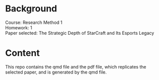 # Background
Course: Research Method 1<br/>
Homework: 1<br/>
Paper selected: The Strategic Depth of StarCraft and Its Esports Legacy

# Content
This repo contains the qmd file and the pdf file, which replicates the selected paper, and is generated by the qmd file. 